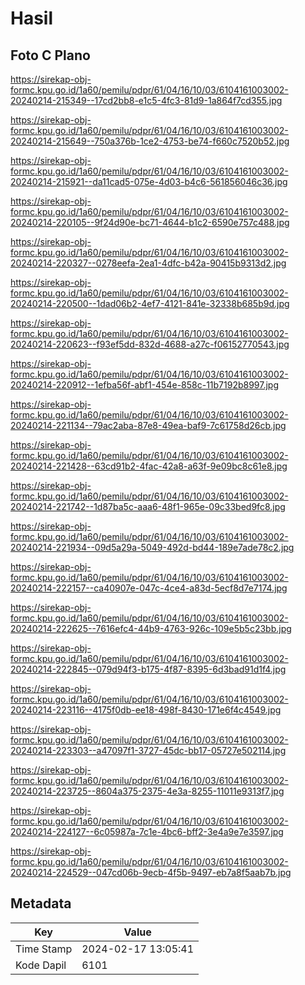 # Hasil

## Foto C Plano

https://sirekap-obj-formc.kpu.go.id/1a60/pemilu/pdpr/61/04/16/10/03/6104161003002-20240214-215349--17cd2bb8-e1c5-4fc3-81d9-1a864f7cd355.jpg

https://sirekap-obj-formc.kpu.go.id/1a60/pemilu/pdpr/61/04/16/10/03/6104161003002-20240214-215649--750a376b-1ce2-4753-be74-f660c7520b52.jpg

https://sirekap-obj-formc.kpu.go.id/1a60/pemilu/pdpr/61/04/16/10/03/6104161003002-20240214-215921--da11cad5-075e-4d03-b4c6-561856046c36.jpg

https://sirekap-obj-formc.kpu.go.id/1a60/pemilu/pdpr/61/04/16/10/03/6104161003002-20240214-220105--9f24d90e-bc71-4644-b1c2-6590e757c488.jpg

https://sirekap-obj-formc.kpu.go.id/1a60/pemilu/pdpr/61/04/16/10/03/6104161003002-20240214-220327--0278eefa-2ea1-4dfc-b42a-90415b9313d2.jpg

https://sirekap-obj-formc.kpu.go.id/1a60/pemilu/pdpr/61/04/16/10/03/6104161003002-20240214-220500--1dad06b2-4ef7-4121-841e-32338b685b9d.jpg

https://sirekap-obj-formc.kpu.go.id/1a60/pemilu/pdpr/61/04/16/10/03/6104161003002-20240214-220623--f93ef5dd-832d-4688-a27c-f06152770543.jpg

https://sirekap-obj-formc.kpu.go.id/1a60/pemilu/pdpr/61/04/16/10/03/6104161003002-20240214-220912--1efba56f-abf1-454e-858c-11b7192b8997.jpg

https://sirekap-obj-formc.kpu.go.id/1a60/pemilu/pdpr/61/04/16/10/03/6104161003002-20240214-221134--79ac2aba-87e8-49ea-baf9-7c61758d26cb.jpg

https://sirekap-obj-formc.kpu.go.id/1a60/pemilu/pdpr/61/04/16/10/03/6104161003002-20240214-221428--63cd91b2-4fac-42a8-a63f-9e09bc8c61e8.jpg

https://sirekap-obj-formc.kpu.go.id/1a60/pemilu/pdpr/61/04/16/10/03/6104161003002-20240214-221742--1d87ba5c-aaa6-48f1-965e-09c33bed9fc8.jpg

https://sirekap-obj-formc.kpu.go.id/1a60/pemilu/pdpr/61/04/16/10/03/6104161003002-20240214-221934--09d5a29a-5049-492d-bd44-189e7ade78c2.jpg

https://sirekap-obj-formc.kpu.go.id/1a60/pemilu/pdpr/61/04/16/10/03/6104161003002-20240214-222157--ca40907e-047c-4ce4-a83d-5ecf8d7e7174.jpg

https://sirekap-obj-formc.kpu.go.id/1a60/pemilu/pdpr/61/04/16/10/03/6104161003002-20240214-222625--7616efc4-44b9-4763-926c-109e5b5c23bb.jpg

https://sirekap-obj-formc.kpu.go.id/1a60/pemilu/pdpr/61/04/16/10/03/6104161003002-20240214-222845--079d94f3-b175-4f87-8395-6d3bad91d1f4.jpg

https://sirekap-obj-formc.kpu.go.id/1a60/pemilu/pdpr/61/04/16/10/03/6104161003002-20240214-223116--4175f0db-ee18-498f-8430-171e6f4c4549.jpg

https://sirekap-obj-formc.kpu.go.id/1a60/pemilu/pdpr/61/04/16/10/03/6104161003002-20240214-223303--a47097f1-3727-45dc-bb17-05727e502114.jpg

https://sirekap-obj-formc.kpu.go.id/1a60/pemilu/pdpr/61/04/16/10/03/6104161003002-20240214-223725--8604a375-2375-4e3a-8255-11011e9313f7.jpg

https://sirekap-obj-formc.kpu.go.id/1a60/pemilu/pdpr/61/04/16/10/03/6104161003002-20240214-224127--6c05987a-7c1e-4bc6-bff2-3e4a9e7e3597.jpg

https://sirekap-obj-formc.kpu.go.id/1a60/pemilu/pdpr/61/04/16/10/03/6104161003002-20240214-224529--047cd06b-9ecb-4f5b-9497-eb7a8f5aab7b.jpg


## Metadata

| Key        | Value               |
| ---------- | ------------------- |
| Time Stamp | 2024-02-17 13:05:41 |
| Kode Dapil | 6101                |



